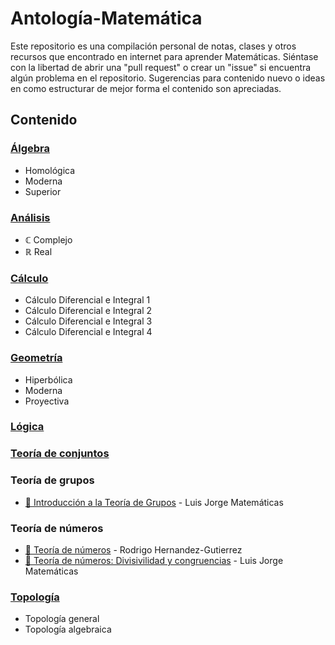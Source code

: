 # Antología-Matemática
Este repositorio es una compilación personal de notas, clases y otros recursos que encontrado en internet para aprender Matemáticas. Siéntase con la libertad de abrir una "pull request" o crear un "issue" si encuentra algún problema en el repositorio. Sugerencias para contenido nuevo o ideas en como estructurar de mejor forma el contenido son apreciadas.

## Contenido

### [Álgebra](/%C3%81lgebra/)
- Homológica
- Moderna
- Superior

### [Análisis](/An%C3%A1lisis/)
- ℂ Complejo
- ℝ Real

### [Cálculo](/C%C3%A1lculo/)
- Cálculo Diferencial e Integral 1
- Cálculo Diferencial e Integral 2
- Cálculo Diferencial e Integral 3
- Cálculo Diferencial e Integral 4

### [Geometría](/Geometr%C3%ADa/)
- Hiperbólica
- Moderna
- Proyectiva

### [Lógica](/L%C3%B3gica/)

### [Teoría de conjuntos](/Teor%C3%ADa%20de%20Conjuntos/)

### Teoría de grupos
- [🎥 Introducción a la Teoría de Grupos](https://www.youtube.com/playlist?list=PLw6VbGzthqgfXBZDPBHppGw10CMGDUUKh) - Luis Jorge Matemáticas

### Teoría de números
- [🎥 Teoría de números](https://www.youtube.com/playlist?list=PLx1OKAJ_nQJcS9f1YjnuajNT4Wq_zld_o) - Rodrigo Hernandez-Gutierrez
- [🎥 Teoría de números: Divisivilidad y congruencias](https://www.youtube.com/playlist?list=PLw6VbGzthqgf59yhiAbfY9BrWGQR6NSWZ) - Luis Jorge Matemáticas

### [Topología](/Topolog%C3%ADa/)
- Topología general
- Topología algebraica